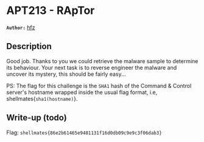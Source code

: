 # APT213 - RApTor

**`Author:`** [hfz](https://hfz1337.github.io)

## Description

Good job. Thanks to you we could retrieve the malware sample to determine its behaviour. Your next task is to reverse engineer the malware and uncover its mystery, this should be fairly easy...

PS: The flag for this challenge is the `SHA1` hash of the Command & Control server's hostname wrapped inside the usual flag format, i.e, shellmates{`sha1(hostname)`}.

## Write-up (todo)


Flag: `shellmates{86e2b61465e9481131f16d0db09c9e9c3f06dab3}`
